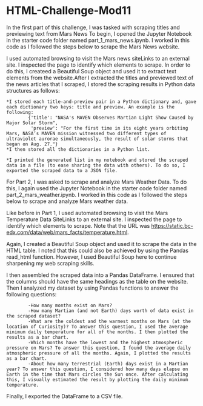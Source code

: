 # HTML-Challenge-Mod11

In the first part of this challenge, I was tasked with scraping titles and previewing text from Mars News
To begin, I opened the Jupyter Notebook in the starter code folder named part_1_mars_news.ipynb. I worked in this code as I followed the steps below to scrape the Mars News website.

I used automated browsing to visit the Mars news siteLinks to an external site. I inspected the page to identify which elements to scrape. In order to do this, I createed a Beautiful Soup object and used it to extract text elements from the website.After I extracted the titles and previewed text of the news articles that I scraped, I stored the scraping results in Python data structures as follows:

    *I stored each title-and-preview pair in a Python dictionary and, gave each dictionary two keys: title and preview. An example is the following:
            {'title': "NASA's MAVEN Observes Martian Light Show Caused by Major Solar Storm", 
             'preview': "For the first time in its eight years orbiting Mars, NASA’s MAVEN mission witnessed two different types of ultraviolet aurorae simultaneously, the result of solar storms that began on Aug. 27."}
    *I then stored all the dictionaries in a Python list.

    *I printed the generated list in my notebook and stored the scraped data in a file (to ease sharing the data with others). To do so, I exported the scraped data to a JSON file.

For Part 2, I was asked to scrape and analyze Mars Weather Data.
To do this, I again used the Jupyter Notebook in the starter code folder named part_2_mars_weather.ipynb. I worked in this code as I followed the steps below to scrape and analyze Mars weather data.

Like before in Part 1, I used automated browsing to visit the Mars Temperature Data SiteLinks to an external site. I inspected the page to identify which elements to scrape. Note that the URL was https://static.bc-edx.com/data/web/mars_facts/temperature.html.

Again, I created a Beautiful Soup object and used it to scrape the data in the HTML table. I noted that this could also be achieved by using the Pandas read_html function. However, I used Beautiful Soup here to continue sharpening my web scraping skills.

I then assembled the scraped data into a Pandas DataFrame. I ensured that the columns should have the same headings as the table on the website. Then I analyzed my dataset by using Pandas functions to answer the following questions:

            -How many months exist on Mars?
            -How many Martian (and not Earth) days worth of data exist in the scraped dataset?
            -What are the coldest and the warmest months on Mars (at the location of Curiosity)? To answer this question, I used the average minimum daily temperature for all of the months. I then plotted the results as a bar chart.
            -Which months have the lowest and the highest atmospheric pressure on Mars? To answer this question, I found the average daily atmospheric pressure of all the months. Again, I plotted the results as a bar chart.
            -About how many terrestrial (Earth) days exist in a Martian year? To answer this question, I considered how many days elapse on Earth in the time that Mars circles the Sun once. After calculating this, I visually estimated the result by plotting the daily minimum temperature.
            
Finally, I exported the DataFrame to a CSV file.

